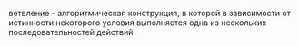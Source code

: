 ветвление - алгоритмическая конструкция, в которой в зависимости от истинности некоторого условия выполняется одна из нескольких последовательностей действий